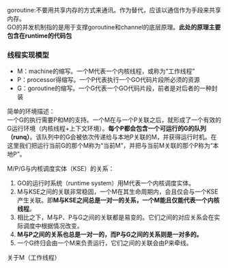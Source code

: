 goroutine:不要用共享内存的方式来通讯。作为替代，应该以通信作为手段来共享内存。  
GO的并发机制指的是用于支撑goroutine和channel的底层原理。**此处的原理主要包含在runtime的代码包**  

### 线程实现模型
* M：machine的缩写。一个M代表一个内核线程，或称为“工作线程”
* P：processor得缩写。一个P代表执行一个GO代码片段所必须的资源
* G：goroutine的缩写。一个G代表一个GO代码片段，前者是对后者的一种封装

简单的环境描述：  
一个G的执行需要P和M的支持。一个M在与一个P关联之后，就形成了一个有效的G运行环境（内核线程+上下文环境）。**每个P都会包含一个可运行的G的队列（runq）**。该队列中的G会被依次传递给与本地P关联的M，并获得运行时机。在这里我们把运行当前G的那个M称为“当前M”，并把与当前M关联的那个P称为“本地P”。  

M/P/G与内核调度实体（KSE）的关系： 
1. GO的运行时系统（runtime system）用M代表一个内核调度实体。
2. M与KSE之间的关联非常稳固，一个M在其生命周期内，会且仅会与一个KSE产生关联。即**M与KSE之间总是一对一的关系，一个M能且仅能代表一个内核线程**。
3. 相比之下，M与P、P与G之间的关联都是易变的。它们之间的对应关系会在实际调度中根据情况改变。
4. **M与P之间的关系也总是一对一的，而P与G之间的关系则是一对多的。**
5. 一个G终归会由一个M来负责运行，它们之间的关联会由P来牵线。

关于M（工作线程）
